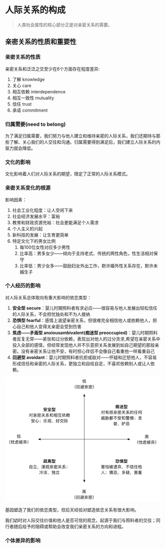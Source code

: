 # 人际关系的构成

> 人类社会属性的核心部分正是对亲密关系的需要。

## 亲密关系的性质和重要性

### 亲密关系的性质

亲密关系和泛泛之交至少在6个方面存在程度差异:

1. 了解 knowledge
2. 关心 care
3. 相互依赖 interdependence
4. 相互一致性 mutuality
5. 信任 trust
6. 承诺 commitment

### 归属需要(need to belong)

为了满足归属需要，我们努力与他人建立和维持亲密的人际关系，我们还期待与那些了解、关心我们的人交往和沟通。归属需要得到满足后，我们建立人际关系的内驱力就会降低。

### 文化的影响

文化影响着人们对人际关系的期望，限定了正常的人际关系模式。

### 亲密关系变化的根源

影响因素：

1. 社会工业化程度：让人空闲下来
2. 社会经济发展水平：富裕
3. 教育和财政资源充裕：社会更能满足个人需求
4. 个人主义的兴起
5. 新科技的发展：让生育更简单
6. 特定文化下的男女比例
   1. 每100位女性对应多少男性
   2. 比率高：男多女少——倾向于支持老式、传统的两性角色，性生活相对保守
   3. 比率低：男少女多——鼓励妇女外出工作，默许婚外性关系存在，默许未婚生子

### 个人经历的影响

对人际关系总体取向有重大影响的依恋类型：

1. **安全型 secure**：婴儿时期照料者有求必应——很容易与他人发展出轻松信任的人际关系，不会担忧独处和不为人接纳
2. **恐惧型 fearful**：感情上渴望亲密关系，但很难完全相信他人或依赖他人，担心自己和他人变得太亲密会受到伤害
3. **焦虑——矛盾型 anxiousambivalent(痴迷型 preoccupied)**：婴儿时期照料者反复无常——紧张和过分依赖，表现出对他人的过分贪求,希望在亲密关系中投入全部的感情，但经常发现他人并不乐意把关系发展到如自己期望的那般亲密。没有亲密关系让他不安，有时担心伴侣不会像自己看重他一样看重自己
4. **回避型 avoidant**：婴儿时期照料者抗拒或敌对——怀疑和迁怒他人，不容易形成信任和亲密的人际关系，更独立和自给自足，不喜欢依赖别人或让人依赖。

![依恋双维度图](assets/依恋双维度图.png)



基因塑造了我们的依恋类型，但后天经验对塑造依恋关系有很大影响。

我们幼时对人际交往价值和他人是否可信的观念，起源于我们与照料者的交往；同行者随后给予的阻碍或帮助会改变我们亲密关系的方向和进程。

### 个体差异的影响





